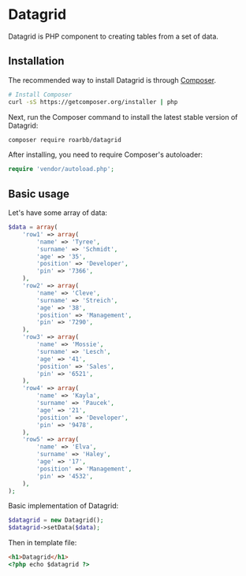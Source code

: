 # Datagrid

Datagrid is PHP component to creating tables from a set of data.

## Installation

The recommended way to install Datagrid is through
[Composer](http://getcomposer.org).

```bash
# Install Composer
curl -sS https://getcomposer.org/installer | php
```

Next, run the Composer command to install the latest stable version of Datagrid:

```bash
composer require roarbb/datagrid
```

After installing, you need to require Composer's autoloader:

```php
require 'vendor/autoload.php';
```

## Basic usage

Let's have some array of data:
```php
$data = array(
    'row1' => array(
        'name' => 'Tyree',
        'surname' => 'Schmidt',
        'age' => '35',
        'position' => 'Developer',
        'pin' => '7366',
    ),
    'row2' => array(
        'name' => 'Cleve',
        'surname' => 'Streich',
        'age' => '38',
        'position' => 'Management',
        'pin' => '7290',
    ),
    'row3' => array(
        'name' => 'Mossie',
        'surname' => 'Lesch',
        'age' => '41',
        'position' => 'Sales',
        'pin' => '6521',
    ),
    'row4' => array(
        'name' => 'Kayla',
        'surname' => 'Paucek',
        'age' => '21',
        'position' => 'Developer',
        'pin' => '9478',
    ),
    'row5' => array(
        'name' => 'Elva',
        'surname' => 'Haley',
        'age' => '17',
        'position' => 'Management',
        'pin' => '4532',
    ),
);
```

Basic implementation of Datagrid:
```php
$datagrid = new Datagrid();
$datagrid->setData($data);
```

Then in template file:
```html
<h1>Datagrid</h1>
<?php echo $datagrid ?>
```